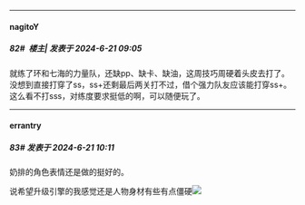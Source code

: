 ﻿
*****

####  nagitoY  
##### 82#         楼主| 发表于 2024-6-21 09:05

就练了环和七海的力量队，还缺pp、缺卡、缺油，这周技巧周硬着头皮去打了。没想到直接打穿了ss，ss+还剩最后两关打不过，借个强力队友应该能打穿ss+。这么看不打sss，对练度要求挺低的啊，可以随便玩了。


*****

####  errantry  
##### 83#       发表于 2024-6-21 10:11

奶排的角色表情还是做的挺好的。

说希望升级引擎的我感觉还是人物身材有些有点僵硬<img src="https://static.saraba1st.com/image/smiley/face2017/037.png" referrerpolicy="no-referrer">

